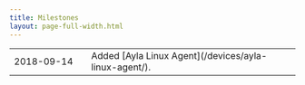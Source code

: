```yaml
---
title: Milestones
layout: page-full-width.html
---
```


<table style="width: 100%;">
<tr>
<td width="120px">2018-09-14</td>
<td>Added [Ayla Linux Agent](/devices/ayla-linux-agent/).</td>
</tr>
</table>
